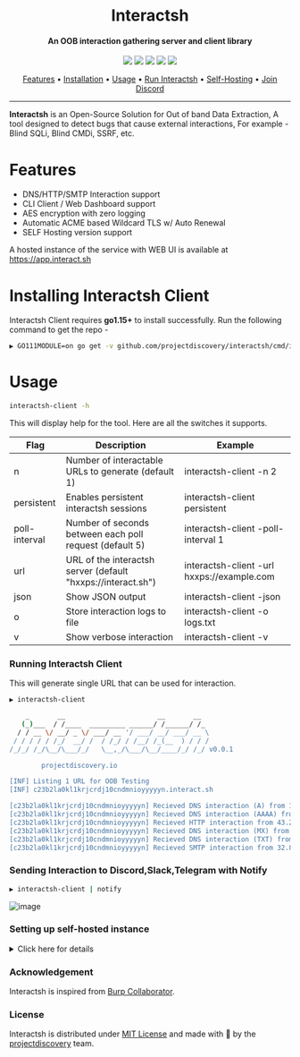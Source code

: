 <h1 align="center">Interactsh</h1>
<h4 align="center">An OOB interaction gathering server and client library</h4>


<p align="center">
<a href="https://opensource.org/licenses/MIT"><img src="https://img.shields.io/badge/license-MIT-_red.svg"></a>
<a href="https://github.com/projectdiscovery/interactsh/issues"><img src="https://img.shields.io/badge/contributions-welcome-brightgreen.svg?style=flat"></a>
<a href="https://goreportcard.com/badge/github.com/projectdiscovery/interactsh"><img src="https://goreportcard.com/badge/github.com/projectdiscovery/interactsh"></a>
<a href="https://twitter.com/pdiscoveryio"><img src="https://img.shields.io/twitter/follow/pdiscoveryio.svg?logo=twitter"></a>
<a href="https://discord.gg/projectdiscovery"><img src="https://img.shields.io/discord/695645237418131507.svg?logo=discord"></a>
</p>

<p align="center">
  <a href="#features">Features</a> •
  <a href="#installing-interactsh-client">Installation</a> •
  <a href="#usage">Usage</a> •
  <a href="#running-interactsh-client">Run Interactsh</a> •
  <a href="#setting-up-self-hosted-instance">Self-Hosting</a> •
  <a href="https://discord.gg/projectdiscovery">Join Discord</a>
</p>

---

**Interactsh** is an Open-Source Solution for Out of band Data Extraction, A tool designed to detect bugs that cause external interactions, For example - Blind SQLi, Blind CMDi, SSRF, etc.


# Features

- DNS/HTTP/SMTP Interaction support
- CLI Client / Web Dashboard support
- AES encryption with zero logging
- Automatic ACME based Wildcard TLS w/ Auto Renewal
- SELF Hosting version support

A hosted instance of the service with WEB UI is available at https://app.interact.sh



# Installing Interactsh Client

Interactsh Client requires **go1.15+** to install successfully. Run the following command to get the repo - 

```sh
▶ GO111MODULE=on go get -v github.com/projectdiscovery/interactsh/cmd/interactsh-client
```

# Usage

```sh
interactsh-client -h
```

This will display help for the tool. Here are all the switches it supports.

| Flag          | Description                                                  | Example                                    |
| ------------- | ------------------------------------------------------------ | ------------------------------------------ |
| n             | Number of interactable URLs to generate (default 1)          | interactsh-client -n 2                    	|
| persistent    | Enables persistent interactsh sessions                       | interactsh-client persistent               |
| poll-interval | Number of seconds between each poll request (default 5)      | interactsh-client -poll-interval 1         |
| url           | URL of the interactsh server (default "hxxps://interact.sh") | interactsh-client -url hxxps://example.com |
| json          | Show JSON output                                             | interactsh-client -json                    |
| o             | Store interaction logs to file                               | interactsh-client -o logs.txt              |
| v             | Show verbose interaction                                     | interactsh-client -v                       |


### Running Interactsh Client

This will generate single URL that can be used for interaction.

```sh
▶ interactsh-client

    _       __                       __       __  
   (_)___  / /____  _________ ______/ /______/ /_ 
  / / __ \/ __/ _ \/ ___/ __ '/ ___/ __/ ___/ __ \
 / / / / / /_/  __/ /  / /_/ / /__/ /_(__  ) / / /
/_/_/ /_/\__/\___/_/   \__,_/\___/\__/____/_/ /_/ v0.0.1

		projectdiscovery.io

[INF] Listing 1 URL for OOB Testing
[INF] c23b2la0kl1krjcrdj10cndmnioyyyyyn.interact.sh

[c23b2la0kl1krjcrdj10cndmnioyyyyyn] Recieved DNS interaction (A) from 172.253.226.100 at 2021-26-26 12:26
[c23b2la0kl1krjcrdj10cndmnioyyyyyn] Recieved DNS interaction (AAAA) from 32.3.34.129 at 2021-26-26 12:26
[c23b2la0kl1krjcrdj10cndmnioyyyyyn] Recieved HTTP interaction from 43.22.22.50 at 2021-26-26 12:26
[c23b2la0kl1krjcrdj10cndmnioyyyyyn] Recieved DNS interaction (MX) from 43.3.192.3 at 2021-26-26 12:26
[c23b2la0kl1krjcrdj10cndmnioyyyyyn] Recieved DNS interaction (TXT) from 74.32.183.135 at 2021-26-26 12:26
[c23b2la0kl1krjcrdj10cndmnioyyyyyn] Recieved SMTP interaction from 32.85.166.50 at 2021-26-26 12:26
```

### Sending Interaction to Discord,Slack,Telegram with Notify

```sh
▶ interactsh-client | notify
```

![image](https://user-images.githubusercontent.com/8293321/116283535-9bcac180-a7a9-11eb-94d5-0313d4812fef.png)


### Setting up self-hosted instance 

<details>
<summary>Click here for details</summary>
<br>

1. Start with setting up Debian box, Debian is required as you need to setup your own Name servers.

2. Navigate to `https://dcc.godaddy.com/manage/{{domain}}/dns/hosts` > Advanced Features > Host names, add `ns1` and `ns2` as hostnames with the **IP** of your server.
 
3. Navigate to `https://dns.godaddy.com/{{domain}}/nameservers` > Enter my own nameservers (advanced) > Add `ns1.{{domain}}` and `ns2.{{domain}}` as name servers.

4. Installing **interactsh-server** on your server.

```bash
GO111MODULE=on go get -v github.com/projectdiscovery/interactsh/cmd/interactsh-server
```

5. Starting **interactsh-server**, to ensure server is always running in the background, make sure to start the server in the screen session.

```bash
interactsh-server -domain {{Domain}} -hostmaster admin@{{Domain}} -ip {{Server_IP}}
```

```bash
interactsh-server -domain example.com -hostmaster admin@example.com -ip XX.XX.XX.XX
```

Server setup should be completed with this, now client can be used to generate your own payloads.

6. Installing **interactsh-client** for using interactsh service.

```
GO111MODULE=on go get -v github.com/projectdiscovery/interactsh/cmd/interactsh-client
```

7. Running **interactsh-clien**t with **self-hosted** domain.

```
interactsh-client -url https://example.com
```

</details>

### Acknowledgement

Interactsh is inspired from [Burp Collaborator](https://portswigger.net/burp/documentation/collaborator).

### License

Interactsh is distributed under [MIT License](https://github.com/projectdiscovery/interactsh/blob/master/LICENSE.md) and made with 🖤 by the [projectdiscovery](https://projectdiscovery.io) team.
